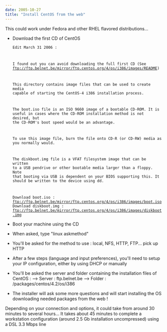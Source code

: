 ```yaml
---
date: 2005-10-27
title: "Install CentOS from the web"
---
```


This could work under Fedora and other RHEL flavored distributions...

- Download the first CD of CentOS 


    
    <code>Edit March 31 2006 :
    
    I found out you can avoid downloading the full first CD
    (See ftp://ftp.belnet.be/mirror/ftp.centos.org/4/os/i386/images/README)
    
    This directory contains image files that can be used to create media
    capable of starting the CentOS-4 i386 installation process.
    
    The boot.iso file is an ISO 9660 image of a bootable CD-ROM.  It is useful
    in cases where the CD-ROM installation method is not desired, but the
    CD-ROM's boot speed would be an advantage.
    
    To use this image file, burn the file onto CD-R (or CD-RW) media as you
    normally would.
    
    The diskboot.img file is a VFAT filesystem image that can be written to a
    USB pendrive or other bootable media larger than a floppy.  Note that
    booting via USB is dependent on your BIOS supporting this.  It should
    be written to the device using dd.
    
    Download boot.iso : ftp://ftp.belnet.be/mirror/ftp.centos.org/4/os/i386/images/boot.iso
    Download diskboot.img : ftp://ftp.belnet.be/mirror/ftp.centos.org/4/os/i386/images/diskboot.img</code>



- Boot your machine using the CD
- When asked, type "linux askmethod"
- You'll be asked for the method to use : local, NFS, HTTP, FTP... pick up HTTP
- After a few steps (language and input preferences), you'll need to setup your IP configuration, either by using DHCP or manually
- You'll be asked the server and folder containing the installation files of CentOS :
--> Server : ftp.belnet.be
--> Folder : /packages/centos/4.2/os/i386
- The installer will ask some more questions and will start installing the OS downloading needed packages from the web !

Depending on your connection and options, it could take from around 30 minutes to several hours...
It takes about 45 minutes to complete a workstation configuration (around 2.5 Gb installation uncompressed) using a DSL 3.3 Mbps line
